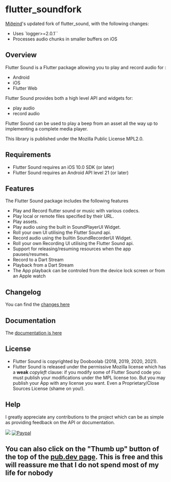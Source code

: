 # flutter_soundfork

[Miðeind](https://mideind.is)'s updated fork of flutter_sound, with the following changes:

* Uses `logger>=2.0.1``
* Processes audio chunks in smaller buffers on iOS

## Overview

Flutter Sound is a Flutter package allowing you to play and record audio for :

* Android
* iOS
* Flutter Web

Flutter Sound provides both a high level API and widgets for:

* play audio
* record audio

Flutter Sound can be used to play a beep from an asset all the way up to implementing a complete media player.

This library is published under the Mozilla Public License MPL2.0.

## Requirements

* Flutter Sound requires an iOS 10.0 SDK (or later)
* Flutter Sound requires an Android API level 21 (or later)

## Features

The Flutter Sound package includes the following features

* Play and Record flutter sound or music with various codecs.
* Play local or remote files specified by their URL.
* Play assets.
* Play audio using the built in SoundPlayerUI Widget.
* Roll your own UI utilising the Flutter Sound api.
* Record audio using the builtin SoundRecorderUI Widget.
* Roll your own Recording UI utilising the Flutter Sound api.
* Support for releasing/resuming resources when the app pauses/resumes.
* Record to a Dart Stream
* Playback from a Dart Stream
* The App playback can be controled from the device lock screen or from an Apple watch

## Changelog

You can find the [changes here](https://flutter-sound.canardoux.xyz/changelog.html)

## Documentation

The [documentation is here](https://flutter-sound.canardoux.xyz/readme.html)

## License

* Flutter Sound is copyrighted by Dooboolab (2018, 2019, 2020, 2021).
* Flutter Sound is released under the permissive Mozilla license which has a **weak** *copyleft* clause: if you modify some of Flutter Sound code you must publish your modifications under the MPL license too. But you may publish your App with any license you want. Even a Proprietary/Close Sources License (shame on you!).

## Help

I greatly appreciate any contributions to the project which can be as simple as providing feedback on the API or documentation.

<a href="https://www.buymeacoffee.com/larpoux"><img src="https://img.buymeacoffee.com/button-api/?text=Buy me a coffee&emoji=💛&slug=larpoux&button_colour=5F7FFF&font_colour=ffffff&font_family=Cookie&outline_colour=000000&coffee_colour=FFDD00"></a>
[![Paypal](https://www.paypalobjects.com/webstatic/mktg/Logo/pp-logo-100px.png)](https://paypal.me/thetauproject?locale.x=fr_FR)

## You can also click on the "Thumb up" button of the top of the [pub.dev page](https://pub.dev/packages/flutter_sound). This is free and this will reassure me that **I do not spend most of my life for nobody**
